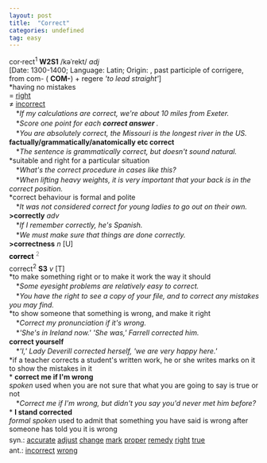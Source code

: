 ```yaml
---
layout: post
title:  "Correct"
categories: undefined
tag: easy
---
```

<DIV style="MARGIN: 0px 0px 5px">cor<B>·</B>rect<SUP>1</SUP> <B>W2S1</B> /kəˈrekt/ <I>adj</I> <BR>[Date: 1300-1400; Language: Latin; Origin: , past participle of corrigere, from com- ( <B>COM-</B>) + regere <I>'to lead straight'</I>]<BR>*having no mistakes<BR>= <A href="{{ site.baseurl }}/right"><U>right</U></A><BR>≠ <A href="{{ site.baseurl }}/incorrect"><U>incorrect</U></A><BR>　*<I>If my calculations are correct, we're about 10 miles from Exeter.</I><BR>　*<I>Score one point for each <B>correct answer</B> .</I><BR>　*<I>You are absolutely correct, the Missouri is the longest river in the US.</I><BR><B>factually/grammatically/anatomically etc correct</B><BR>　*<I>The sentence is grammatically correct, but doesn't sound natural.</I><BR>*suitable and right for a particular situation<BR>　*<I>What's the correct procedure in cases like this?</I><BR>　*<I>When lifting heavy weights, it is very important that your back is in the correct position.</I><BR>*correct behaviour is formal and polite<BR>　*<I>It was not considered correct for young ladies to go out on their own.</I><BR><B>&gt;correctly</B> <I>adv</I><BR>　*<I>If I remember correctly, he's Spanish.</I><BR>　*<I>We must make sure that things are done correctly.</I><BR><B>&gt;correctness</B> <I>n</I> [U]</DIV>
<DIV style="COLOR: #808080; MARGIN: 0px 0px 5px; LINE-HEIGHT: normal"><SPAN style="FONT-SIZE: 10.5pt; COLOR: #000000; LINE-HEIGHT: normal"><B>correct</B></SPAN> <SUP style="FONT-SIZE: 83%; LINE-HEIGHT: normal">2</SUP> </DIV>
<DIV style="MARGIN: 0px 0px 5px">correct<SUP>2</SUP> <B>S3</B> <I>v</I> [T] <BR>*to make something right or to make it work the way it should<BR>　*<I>Some eyesight problems are relatively easy to correct.</I><BR>　*<I>You have the right to see a copy of your file, and to correct any mistakes you may find.</I><BR>*to show someone that something is wrong, and make it right<BR>　*<I>Correct my pronunciation if it's wrong.</I><BR>　*<I>'She's in Ireland now.' 'She was,' Farrell corrected him.</I><BR><B>correct yourself</B><BR>　*<I>'I,' Lady Deverill corrected herself, 'we are very happy here.'</I><BR>*if a teacher corrects a student's written work, he or she writes marks on it to show the mistakes in it<BR>* <B>correct me if I'm wrong</B><BR><I>spoken</I> used when you are not sure that what you are going to say is true or not<BR>　*<I>Correct me if I'm wrong, but didn't you say you'd never met him before?</I><BR>* <B>I stand corrected</B><BR><I>formal spoken</I> used to admit that something you have said is wrong after someone has told you it is wrong</DIV>
<DIV style="MARGIN: 0px 0px 5px">
<DIV style="MARGIN: 4px 0px">syn.: <A href="{{ site.baseurl }}/accurate"><U>accurate</U></A> <A href="{{ site.baseurl }}/adjust"><U>adjust</U></A> <A href="{{ site.baseurl }}/change"><U>change</U></A> <A href="{{ site.baseurl }}/mark"><U>mark</U></A> <A href="{{ site.baseurl }}/proper"><U>proper</U></A> <A href="{{ site.baseurl }}/remedy"><U>remedy</U></A> <A href="{{ site.baseurl }}/right"><U>right</U></A> <A href="{{ site.baseurl }}/true"><U>true</U></A></DIV>
<DIV style="MARGIN: 4px 0px">ant.: <A href="{{ site.baseurl }}/incorrect"><U>incorrect</U></A> <A href="{{ site.baseurl }}/wrong"><U>wrong</U></A></DIV></DIV>
